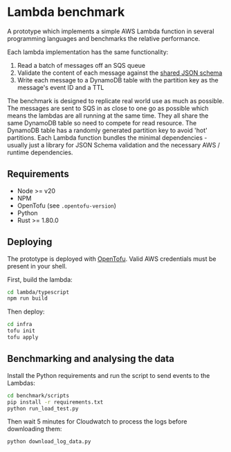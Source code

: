 # Lambda benchmark

A prototype which implements a simple AWS Lambda function in several programming languages and benchmarks the relative performance.

Each lambda implementation has the same functionality:

1. Read a batch of messages off an SQS queue
2. Validate the content of each message against the [shared JSON schema](./schema/event.json)
3. Write each message to a DynamoDB table with the partition key as the message's event ID and a TTL

The benchmark is designed to replicate real world use as much as possible.
The messages are sent to SQS in as close to one go as possible which means the lambdas are all running at the same time.
They all share the same DynamoDB table so need to compete for read resource.
The DynamoDB table has a randomly generated partition key to avoid 'hot' partitions.
Each Lambda function bundles the minimal dependencies - usually just a library for JSON Schema validation and the necessary AWS / runtime dependencies.

## Requirements

- Node >= v20
- NPM
- OpenTofu (see `.opentofu-version`)
- Python
- Rust >= 1.80.0

## Deploying

The prototype is deployed with [OpenTofu](https://opentofu.org/).
Valid AWS credentials must be present in your shell.

First, build the lambda:

```bash
cd lambda/typescript
npm run build

```

Then deploy:

```bash
cd infra
tofu init
tofu apply
```

## Benchmarking and analysing the data

Install the Python requirements and run the script to send events to the Lambdas:

```bash
cd benchmark/scripts
pip install -r requirements.txt
python run_load_test.py
```

Then wait 5 minutes for Cloudwatch to process the logs before downloading them:

```bash
python download_log_data.py
```

